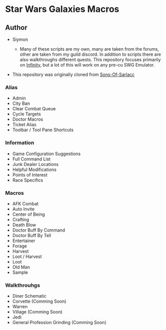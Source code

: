 # Star Wars Galaxies Macros



## Author
- Siymon 
    - Many of these scripts are my own, many are taken from the forums, other are taken from my guild discord. In addition to scripts there are also walkthroughs different quests. This repository focuses primarily on [Infinity](https://www.swginfinity.com), but a lot of this will work on any pre-cu SWG Emulator.

- This repository was originally cloned from [Sons-Of-Sarlacc](https://github.com/sons-of-sarlacc/macros)
### Alias
- Admin
- City Ban
- Clear Combat Queue
- Cycle Targets
- Doctor Macros
- Ticket Alias
- Toolbar / Tool Pane Shortcuts

### Information
- Game Configuration Suggestions
- Full Command List
- Junk Dealer Locations
- Helpful Modifications
- Points of Interest
- Race Specifics

### Macros
- AFK Combat
- Auto Invite
- Center of Being
- Crafting
- Death Blow
- Doctor Buff By Command
- Doctor Buff By Tell
- Entertainer
- Forage
- Harvest
- Loot / Harvest
- Loot
- Old Man
- Sample
    
### Walkthrouhgs
- Diner Schematic
- Corvette (Comming Soon)
- Warren
- Village (Comming Soon)
- Jedi
- General Profession Grinding (Comming Soon)
 